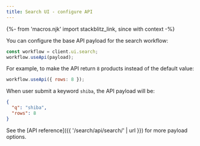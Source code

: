 ```yaml
---
title: Search UI - configure API
---
```


{%- from 'macros.njk' import stackblitz_link, since with context -%}

You can configure the base API payload for the search workflow:

```js
const workflow = client.ui.search;
workflow.useApi(payload);
```

For example, to make the API return `8` products instead of the default value:

```js
workflow.useApi({ rows: 8 });
```

When user submit a keyword `shiba`, the API payload will be:

```json
{
  "q": "shiba",
  "rows": 8
}
```

See the [API reference]({{ '/search/api/search/' | url }}) for more payload options.
